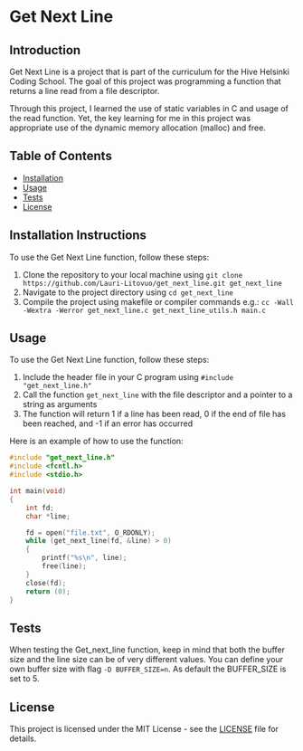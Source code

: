 # Get Next Line

## Introduction
Get Next Line is a project that is part of the curriculum for the Hive Helsinki Coding School. The goal of this project was programming a function that returns a line read from a file descriptor.

Through this project, I learned the use of static variables in C and usage of the read function. Yet, the key learning for me in this project was appropriate use of the dynamic memory allocation (malloc) and free.

## Table of Contents
- [Installation](#installation)
- [Usage](#usage)
- [Tests](#tests)
- [License](#license)

## Installation Instructions
To use the Get Next Line function, follow these steps:
1. Clone the repository to your local machine using `git clone https://github.com/Lauri-Litovuo/get_next_line.git get_next_line`
2. Navigate to the project directory using `cd get_next_line`
3. Compile the project using makefile or compiler commands e.g.: `cc -Wall -Wextra -Werror get_next_line.c get_next_line_utils.h main.c`

## Usage
To use the Get Next Line function, follow these steps:
1. Include the header file in your C program using `#include "get_next_line.h"`
2. Call the function `get_next_line` with the file descriptor and a pointer to a string as arguments
3. The function will return 1 if a line has been read, 0 if the end of file has been reached, and -1 if an error has occurred

Here is an example of how to use the function:
```c
#include "get_next_line.h"
#include <fcntl.h>
#include <stdio.h>

int main(void)
{
    int fd;
    char *line;

    fd = open("file.txt", O_RDONLY);
    while (get_next_line(fd, &line) > 0)
    {
        printf("%s\n", line);
        free(line);
    }
    close(fd);
    return (0);
}
```

## Tests
When testing the Get_next_line function, keep in mind that both the buffer size and the line size can be of very different values. You can define your own buffer size with flag `-D BUFFER_SIZE=n`. As default the BUFFER_SIZE is set to 5.

## License
This project is licensed under the MIT License - see the [LICENSE](LICENSE) file for details.
